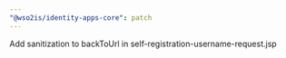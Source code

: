 ```yaml
---
"@wso2is/identity-apps-core": patch
---
```


Add sanitization to backToUrl in self-registration-username-request.jsp
